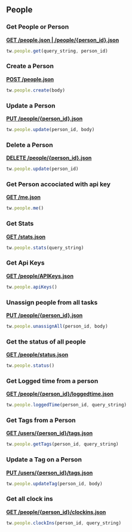 ## People

### Get People or Person

[**GET /people.json | /people/{person_id}.json**](https://developer.teamwork.com/projects/people/get-all-people)

```js
tw.people.get(query_string, person_id)
```

### Create a Person

[**POST /people.json**](https://developer.teamwork.com/projects/people/creates-a-new-user-account)

```js
tw.people.create(body)
```

### Update a Person

[**PUT /people/{person_id}.json**](https://developer.teamwork.com/projects/people/editing-a-user)

```js
tw.people.update(person_id, body)
```

### Delete a Person

[**DELETE /people/{person_id}.json**](https://developer.teamwork.com/projects/people/delete-user)

```js
tw.people.update(person_id)
```

### Get Person accociated with api key

[**GET /me.json**](https://developer.teamwork.com/projects/people/get-current-user-details)

```js
tw.people.me()
```

### Get Stats

[**GET /stats.json**](https://developer.teamwork.com/projects/people/current-user-summary-stats)

```js
tw.people.stats(query_string)
```

### Get Api Keys

[**GET /people/APIKeys.json**](https://developer.teamwork.com/projects/people/retrieve-all-api-keys-for-all-people-on-account)

```js
tw.people.apiKeys()
```

### Unassign people from all tasks

[**PUT /people/{person_id}.json**](https://developer.teamwork.com/projects/people/unassign-a-user-from-all-tasks)

```js
tw.people.unassignAll(person_id, body)
```

### Get the status of all people

[**GET /people/status.json**](https://developer.teamwork.com/projects/people-status/retrieve-everybody-status)

```js
tw.people.status()
```

### Get Logged time from a person

[**GET /people/{person_id}/loggedtime.json**](https://developer.teamwork.com/projects/time-tracking/get-a-persons-total-logged-time)

```js
tw.people.loggedTime(person_id, query_string)
```

### Get Tags from a Person

[**GET /users/{person_id}/tags.json**](https://developer.teamwork.com/projects/tags/list-all-tags-for-a-resource)

```js
tw.people.getTags(person_id, query_string)
```

### Update a Tag on a Person

[**PUT /users/{person_id}/tags.json**](https://developer.teamwork.com/projects/tags/update-tags-on-a-resource)

```js
tw.people.updateTag(person_id, body)
```

### Get all clock ins

[**GET /people/{person_id}/clockins.json**](https://developer.teamwork.com/projects/clock-in-clock-out/get-all-clock-ins)

```js
tw.people.clockIns(person_id, query_string)
```
